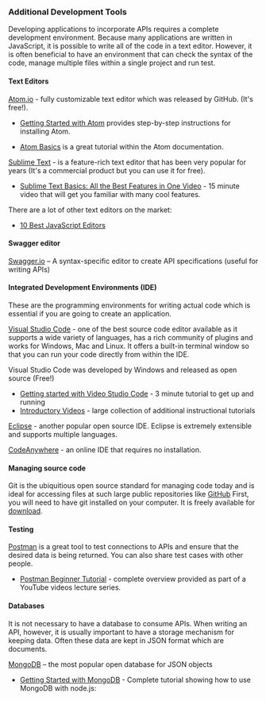 ### Additional Development Tools

Developing applications to incorporate APIs requires a complete development environment. Because many applications are written in JavaScript, it is possible to write all of the code in a text editor. However, it is often beneficial to have an environment that can check the syntax of the code, manage multiple files within a single project and run test.

#### Text Editors

[Atom.io](https://atom.io/) - fully customizable text editor which was released by GitHub. (It's free!).

- [Getting Started with Atom](https://www.codecademy.com/articles/f1-text-editors) provides step-by-step instructions for installing Atom.

- [Atom Basics](https://flight-manual.atom.io/getting-started/sections/atom-basics/) is a great tutorial within the Atom documentation.  

[Sublime Text](https://www.sublimetext.com/) - is a feature-rich text editor that has been very popular for years (It's a commercial product but you can use it for free).

- [Sublime Text Basics: All the Best Features in One Video](https://www.youtube.com/watch?v=zIkg3Oo1PVM) - 15 minute video that will get you familiar with many cool features.


There are a lot of other text editors on the market:
- [10 Best JavaScript Editors](https://www.infoworld.com/article/3195951/review-the-10-best-javascript-editors.html)

#### Swagger editor
[Swagger.io](https://editor.swagger.io/) – A syntax-specific editor to create API specifications (useful for writing APIs)

#### Integrated Development Environments (IDE)
These are the programming environments for writing actual code which is essential if you are going to create an application.

[Visual Studio Code](https://code.visualstudio.com/) - one of the best source code editor available as it supports a wide variety of languages, has a rich community of plugins and works for Windows, Mac and Linux. It offers a built-in terminal window so that you can run your code directly from within the IDE.

Visual Studio Code was developed by Windows and released as open source (Free!)

- [Getting started with Video Studio Code](https://code.visualstudio.com/docs/introvideos/basics) - 3 minute tutorial to get up and running
- [Introductory Videos](https://code.visualstudio.com/docs/getstarted/introvideos) - large collection of additional instructional tutorials

[Eclipse](https://www.eclipse.org/) - another popular open source IDE. Eclipse is extremely extensible and supports multiple languages.

[CodeAnywhere](https://codeanywhere.com/) - an online IDE that requires no installation.

#### Managing source code

Git is the ubiquitious open source standard for managing code today and is ideal for accessing files at such large public repositories like [GitHub](https://github.com/) First, you will need to have git installed on your computer. It is freely available for [download](https://git-scm.com/downloads).

#### Testing

[Postman](https://www.getpostman.com/) is a great tool to test connections to APIs and ensure that the desired data is being returned. You can also share test cases with other people.

- [Postman Beginner Tutorial](https://www.youtube.com/watch?v=juldrxDrSH00A0) - complete overview provided as part of a YouTube videos lecture series.

#### Databases

It is not necessary to have a database to consume APIs. When writing an API, however, it is usually important to have a storage mechanism for keeping data. Often these data are kept in JSON format which are documents.

[MongoDB](https://www.mongodb.com/) – the most popular open database for JSON objects

- [Getting Started with MongoDB](https://resources.mongodb.com/node-js/getting-started-with-mongodb-node-js-and-restify) - Complete tutorial showing how to use MongoDB with node.js:
